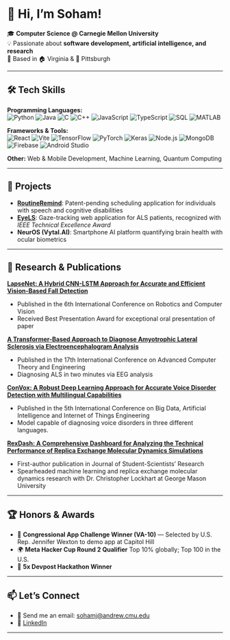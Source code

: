 # 👋  Hi, I’m Soham!  

🎓 **Computer Science @ Carnegie Mellon University** <br>
💡 Passionate about **software development, artificial intelligence, and research**  
📍 Based in 🏠 Virginia & 🏫 Pittsburgh 

---

## 🛠️ Tech Skills  
**Programming Languages:**   
![Python](https://img.shields.io/badge/Python-3776AB?style=for-the-badge&logo=python&logoColor=white) 
![Java](https://img.shields.io/badge/Java-007396?style=for-the-badge&logo=java&logoColor=white) 
![C](https://img.shields.io/badge/C-00599C?style=for-the-badge&logo=c&logoColor=white) 
![C++](https://img.shields.io/badge/C++-00599C?style=for-the-badge&logo=c%2B%2B&logoColor=white) 
![JavaScript](https://img.shields.io/badge/JavaScript-F7DF1E?style=for-the-badge&logo=javascript&logoColor=black) 
![TypeScript](https://img.shields.io/badge/TypeScript-3178C6?style=for-the-badge&logo=typescript&logoColor=white) 
![SQL](https://img.shields.io/badge/SQL-4479A1?style=for-the-badge&logo=sql&logoColor=white) 
![MATLAB](https://img.shields.io/badge/MATLAB-0076A8?style=for-the-badge&logo=matlab&logoColor=white)  

**Frameworks & Tools:**  
![React](https://img.shields.io/badge/React-61DAFB?style=for-the-badge&logo=react&logoColor=black) 
![Vite](https://img.shields.io/badge/Vite-646CFF?style=for-the-badge&logo=vite&logoColor=white) 
![TensorFlow](https://img.shields.io/badge/TensorFlow-FF6F00?style=for-the-badge&logo=tensorflow&logoColor=white) 
![PyTorch](https://img.shields.io/badge/PyTorch-EE4C2C?style=for-the-badge&logo=pytorch&logoColor=white) 
![Keras](https://img.shields.io/badge/Keras-D00000?style=for-the-badge&logo=keras&logoColor=white) 
![Node.js](https://img.shields.io/badge/Node.js-339933?style=for-the-badge&logo=node.js&logoColor=white) 
![MongoDB](https://img.shields.io/badge/MongoDB-47A248?style=for-the-badge&logo=mongodb&logoColor=white) 
![Firebase](https://img.shields.io/badge/Firebase-FFCA28?style=for-the-badge&logo=firebase&logoColor=black) 
![Android Studio](https://img.shields.io/badge/Android_Studio-3DDC84?style=for-the-badge&logo=android&logoColor=white)  

**Other:** Web & Mobile Development, Machine Learning, Quantum Computing  

---

## 🚀 Projects  
- [**RoutineRemind**](https://github.com/sjain2025/RoutineRemind): Patent-pending scheduling application for individuals with speech and cognitive disabilities
- [**EyeLS**](https://github.com/sjain2025/EyeLS): Gaze-tracking web application for ALS patients, recognized with *IEEE Technical Excellence Award*  
- **NeurOS (Vytal.AI)**: Smartphone AI platform quantifying brain health with ocular biometrics

---

## 🔬 Research & Publications    
[**LapseNet: A Hybrid CNN-LSTM Approach for Accurate and Efficient Vision-Based Fall Detection**](https://ieeexplore.ieee.org/document/10758566/)  
  - Published in the 6th International Conference on Robotics and Computer Vision  
  - Received Best Presentation Award for exceptional oral presentation of paper
 
[**A Transformer-Based Approach to Diagnose Amyotrophic Lateral Sclerosis via Electroencephalogram Analysis**](https://ieeexplore.ieee.org/document/10871346)  
  - Published in the 17th International Conference on Advanced Computer Theory and Engineering
  - Diagnosing ALS in two minutes via EEG analysis

[**ConVox: A Robust Deep Learning Approach for Accurate Voice Disorder Detection with Multilingual Capabilities**](https://ieeexplore.ieee.org/document/11116805/)  
  - Published in the 5th International Conference on Big Data, Artificial Intelligence and Internet of Things Engineering
  - Model capable of diagnosing voice disorders in three different languages.

[**RexDash: A Comprehensive Dashboard for Analyzing the Technical Performance of Replica Exchange Molecular
Dynamics Simulations**](https://journals.gmu.edu/index.php/jssr/article/view/3926)  
  - First-author publication in Journal of Student-Scientists’ Research
  - Spearheaded machine learning and replica exchange molecular dynamics research with Dr. Christopher
Lockhart at George Mason University 
---

## 🏆 Honors & Awards  
- 🥇 **Congressional App Challenge Winner (VA-10)** — Selected by U.S. Rep. Jennifer Wexton to demo app at Capitol Hill  
- 🌍 **Meta Hacker Cup Round 2 Qualifier** Top 10% globally; Top 100 in the U.S.
- 🏅 **5x Devpost Hackathon Winner**

---

## 📫 Let’s Connect  
- 📧 Send me an email: sohamj@andrew.cmu.edu
- 🔗 [LinkedIn](https://www.linkedin.com/in/sohamjain25)  
---
